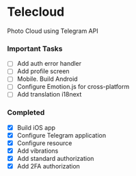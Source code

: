 # Telecloud
Photo Cloud using Telegram API

### Important Tasks

- [ ] Add auth error handler
- [ ] Add profile screen
- [ ] Mobile. Build Android
- [ ] Configure Emotion.js for cross-platform
- [ ] Add translation i18next

### Completed

- [x] Build iOS app
- [x] Configure Telegram application
- [x] Configure resource
- [x] Add vibrations
- [x] Add standard authorization
- [x] Add 2FA authorization
